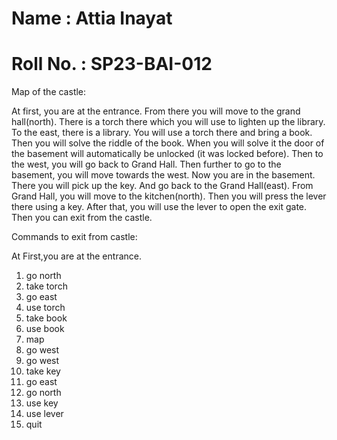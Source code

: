 # Name : Attia Inayat
# Roll No. : SP23-BAI-012

Map of the castle: 

At first, you are at the entrance. From there you will move to the grand hall(north). There is a torch
there which you will use to lighten up the library. To the east, there is a library.
You will use a torch there and bring a book. Then you will solve the riddle of the book. When you
will solve it the door of the basement will automatically be unlocked (it was locked before). Then to 
the west, you will go back to Grand Hall. Then further to go to the basement, you will move towards the west. 
Now you are in the basement. There you will pick up the key. And go back to the Grand Hall(east). From Grand
Hall, you will move to the kitchen(north). Then you will press the lever there using a key. After that, you will
use the lever to open the exit gate. Then you can exit from the castle.


Commands to exit from castle:

At First,you are at the entrance.
1. go north
2. take torch
3. go east
4. use torch
5. take book
6. use book
7. map
8. go west
9. go west
10. take key
11. go east
12. go north
13. use key
14. use lever
15. quit

